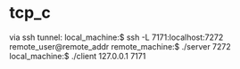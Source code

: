 # tcp_c
via ssh tunnel:
  local_machine:$ ssh -L 7171:localhost:7272 remote_user@remote_addr
  remote_machine:$ ./server 7272
  local_machine:$ ./client 127.0.0.1 7171
